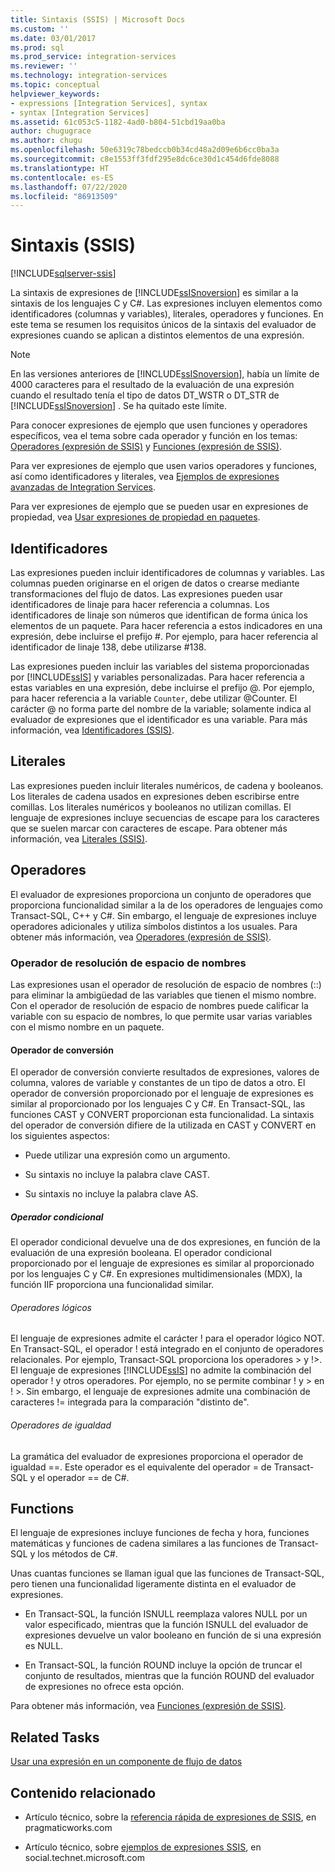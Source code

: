 ```yaml
---
title: Sintaxis (SSIS) | Microsoft Docs
ms.custom: ''
ms.date: 03/01/2017
ms.prod: sql
ms.prod_service: integration-services
ms.reviewer: ''
ms.technology: integration-services
ms.topic: conceptual
helpviewer_keywords:
- expressions [Integration Services], syntax
- syntax [Integration Services]
ms.assetid: 61c053c5-1182-4ad0-b804-51cbd19aa0ba
author: chugugrace
ms.author: chugu
ms.openlocfilehash: 50e6319c78bedccb0b34cd48a2d09e6b6cc0ba3a
ms.sourcegitcommit: c8e1553ff3fdf295e8dc6ce30d1c454d6fde8088
ms.translationtype: HT
ms.contentlocale: es-ES
ms.lasthandoff: 07/22/2020
ms.locfileid: "86913509"
---
```

# <a name="syntax-ssis"></a>Sintaxis (SSIS)

[!INCLUDE[sqlserver-ssis](../../includes/applies-to-version/sqlserver-ssis.md)]


  La sintaxis de expresiones de [!INCLUDE[ssISnoversion](../../includes/ssisnoversion-md.md)] es similar a la sintaxis de los lenguajes C y C#. Las expresiones incluyen elementos como identificadores (columnas y variables), literales, operadores y funciones. En este tema se resumen los requisitos únicos de la sintaxis del evaluador de expresiones cuando se aplican a distintos elementos de una expresión.  
  
> [!NOTE]  
>  En las versiones anteriores de [!INCLUDE[ssISnoversion](../../includes/ssisnoversion-md.md)], había un límite de 4000 caracteres para el resultado de la evaluación de una expresión cuando el resultado tenía el tipo de datos DT_WSTR o DT_STR de [!INCLUDE[ssISnoversion](../../includes/ssisnoversion-md.md)] . Se ha quitado este límite.  
  
 Para conocer expresiones de ejemplo que usen funciones y operadores específicos, vea el tema sobre cada operador y función en los temas: [Operadores &#40;expresión de SSIS&#41;](../../integration-services/expressions/operators-ssis-expression.md) y [Funciones &#40;expresión de SSIS&#41;](../../integration-services/expressions/functions-ssis-expression.md).  
  
 Para ver expresiones de ejemplo que usen varios operadores y funciones, así como identificadores y literales, vea [Ejemplos de expresiones avanzadas de Integration Services](../../integration-services/expressions/examples-of-advanced-integration-services-expressions.md).  
  
 Para ver expresiones de ejemplo que se pueden usar en expresiones de propiedad, vea [Usar expresiones de propiedad en paquetes](../../integration-services/expressions/use-property-expressions-in-packages.md).  
  
## <a name="identifiers"></a>Identificadores  
 Las expresiones pueden incluir identificadores de columnas y variables. Las columnas pueden originarse en el origen de datos o crearse mediante transformaciones del flujo de datos. Las expresiones pueden usar identificadores de linaje para hacer referencia a columnas. Los identificadores de linaje son números que identifican de forma única los elementos de un paquete. Para hacer referencia a estos indicadores en una expresión, debe incluirse el prefijo #. Por ejemplo, para hacer referencia al identificador de linaje 138, debe utilizarse #138.  
  
 Las expresiones pueden incluir las variables del sistema proporcionadas por [!INCLUDE[ssIS](../../includes/ssis-md.md)] y variables personalizadas. Para hacer referencia a estas variables en una expresión, debe incluirse el prefijo \@. Por ejemplo, para hacer referencia a la variable `Counter`, debe utilizar \@Counter. El carácter \@ no forma parte del nombre de la variable; solamente indica al evaluador de expresiones que el identificador es una variable. Para más información, vea [Identificadores &#40;SSIS&#41;](../../integration-services/expressions/identifiers-ssis.md).  
  
## <a name="literals"></a>Literales  
 Las expresiones pueden incluir literales numéricos, de cadena y booleanos. Los literales de cadena usados en expresiones deben escribirse entre comillas. Los literales numéricos y booleanos no utilizan comillas. El lenguaje de expresiones incluye secuencias de escape para los caracteres que se suelen marcar con caracteres de escape. Para obtener más información, vea [Literales &#40;SSIS&#41;](../../integration-services/expressions/numeric-string-and-boolean-literals.md).  
  
## <a name="operators"></a>Operadores  
 El evaluador de expresiones proporciona un conjunto de operadores que proporciona funcionalidad similar a la de los operadores de lenguajes como Transact-SQL, C++ y C#. Sin embargo, el lenguaje de expresiones incluye operadores adicionales y utiliza símbolos distintos a los usuales. Para obtener más información, vea [Operadores &#40;expresión de SSIS&#41;](../../integration-services/expressions/operators-ssis-expression.md).  
  
### <a name="namespace-resolution-operator"></a>Operador de resolución de espacio de nombres  
 Las expresiones usan el operador de resolución de espacio de nombres (::) para eliminar la ambigüedad de las variables que tienen el mismo nombre. Con el operador de resolución de espacio de nombres puede calificar la variable con su espacio de nombres, lo que permite usar varias variables con el mismo nombre en un paquete.  
  
#### <a name="cast-operator"></a>Operador de conversión  
 El operador de conversión convierte resultados de expresiones, valores de columna, valores de variable y constantes de un tipo de datos a otro. El operador de conversión proporcionado por el lenguaje de expresiones es similar al proporcionado por los lenguajes C y C#. En Transact-SQL, las funciones CAST y CONVERT proporcionan esta funcionalidad. La sintaxis del operador de conversión difiere de la utilizada en CAST y CONVERT en los siguientes aspectos:  
  
-   Puede utilizar una expresión como un argumento.  
  
-   Su sintaxis no incluye la palabra clave CAST.  
  
-   Su sintaxis no incluye la palabra clave AS.  
  
##### <a name="conditional-operator"></a>Operador condicional  
 El operador condicional devuelve una de dos expresiones, en función de la evaluación de una expresión booleana. El operador condicional proporcionado por el lenguaje de expresiones es similar al proporcionado por los lenguajes C y C#. En expresiones multidimensionales (MDX), la función IIF proporciona una funcionalidad similar.  
  
###### <a name="logical-operators"></a>Operadores lógicos  
 El lenguaje de expresiones admite el carácter ! para el operador lógico NOT. En Transact-SQL, el operador ! está integrado en el conjunto de operadores relacionales. Por ejemplo, Transact-SQL proporciona los operadores > y !>. El lenguaje de expresiones [!INCLUDE[ssIS](../../includes/ssis-md.md)] no admite la combinación del operador ! y otros operadores. Por ejemplo, no se permite combinar ! y > en ! >. Sin embargo, el lenguaje de expresiones admite una combinación de caracteres != integrada para la comparación "distinto de".  
  
###### <a name="equality-operators"></a>Operadores de igualdad  
 La gramática del evaluador de expresiones proporciona el operador de igualdad ==. Este operador es el equivalente del operador = de Transact-SQL y el operador == de C#.  
  
## <a name="functions"></a>Functions  
 El lenguaje de expresiones incluye funciones de fecha y hora, funciones matemáticas y funciones de cadena similares a las funciones de Transact-SQL y los métodos de C#.  
  
 Unas cuantas funciones se llaman igual que las funciones de Transact-SQL, pero tienen una funcionalidad ligeramente distinta en el evaluador de expresiones.  
  
-   En Transact-SQL, la función ISNULL reemplaza valores NULL por un valor especificado, mientras que la función ISNULL del evaluador de expresiones devuelve un valor booleano en función de si una expresión es NULL.  
  
-   En Transact-SQL, la función ROUND incluye la opción de truncar el conjunto de resultados, mientras que la función ROUND del evaluador de expresiones no ofrece esta opción.  
  
 Para obtener más información, vea [Funciones &#40;expresión de SSIS&#41;](../../integration-services/expressions/functions-ssis-expression.md).  
  
## <a name="related-tasks"></a>Related Tasks  
 [Usar una expresión en un componente de flujo de datos](https://msdn.microsoft.com/library/9181b998-d24a-41fb-bb3c-14eee34f910d)  
  
## <a name="related-content"></a>Contenido relacionado  
  
-   Artículo técnico, sobre la [referencia rápida de expresiones de SSIS](https://go.microsoft.com/fwlink/?LinkId=746575), en pragmaticworks.com  
  
-   Artículo técnico, sobre [ejemplos de expresiones SSIS](https://go.microsoft.com/fwlink/?LinkId=220761), en social.technet.microsoft.com  
  
  
